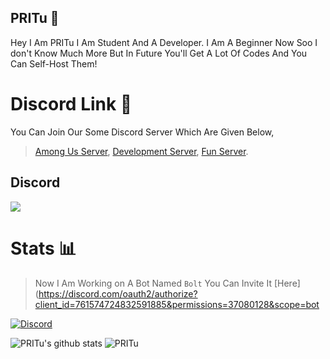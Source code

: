 ## **PRITu** 👋
Hey I Am PRITu I Am Student And A Developer. I Am A Beginner Now Soo I don't Know Much More But In Future You'll Get A Lot Of Codes And You Can Self-Host Them!  

# Discord Link 🔗
You Can Join Our Some Discord Server Which Are Given Below,
> [Among Us Server](https://discord.gg/yHYXJ3MGyu),
> [Development Server](https://discord.gg/cmHm2bpfMR),
> [Fun Server](https://discord.gg/NDTF62A).

## Discord

[![](https://cdn.discordapp.com/attachments/773453973197815839/785367861283258378/IMG_20201207_102104.png)](https://discord.gg/NDTF62A)

# Stats 📊
> Now I Am Working on A Bot Named `Bolt` You Can Invite It [Here](https://discord.com/oauth2/authorize?client_id=761574724832591885&permissions=37080128&scope=bot

[![Discord](https://img.shields.io/discord/731053649052041247.svg?label=&logo=discord&logoColor=ffffff&color=7389D8&labelColor=6A7EC2)](hhttps://discord.gg/NDTF62A)

![PRITu's github stats](https://github-readme-stats.vercel.app/api?username=PRITu-v2&show_icons=true&theme=tokyonight)
![PRITu](https://github-readme-stats.vercel.app/api/top-langs?username=PRITu-v2&show_icons=true&theme=tokyonight&layout=compact)
